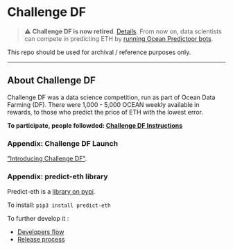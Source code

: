 # Challenge DF

> ⚠️ **Challenge DF is now retired**. [Details](https://blog.oceanprotocol.com/introducing-predictoor-data-farming-ad4c95f4a9aa#d8d5). From now on, data scientists can compete in predicting ETH by [running Ocean Predictoor bots](https://github.com/oceanprotocol/pdr-backend/blob/main/READMEs/predictoor.md).

This repo should be used for archival / reference purposes only.

----

## About Challenge DF

Challenge DF was a data science competition, run as part of Ocean Data Farming (DF). There were 1,000 - 5,000 OCEAN weekly available in rewards, to those who predict the price of ETH with the lowest error.

**To participate, people followded: [Challenge DF Instructions](challenges/challenge-df.md)**

### Appendix: Challenge DF Launch

["Introducing Challenge DF"](https://blog.oceanprotocol.com/introducing-challenge-data-farming-378bba28fc97).

### Appendix: predict-eth library

Predict-eth is a [library on pypi](https://pypi.org/project/predict-eth/).

To install: `pip3 install predict-eth`

To further develop it :
- [Developers flow](developers.md)
- [Release process](release-process.md)
